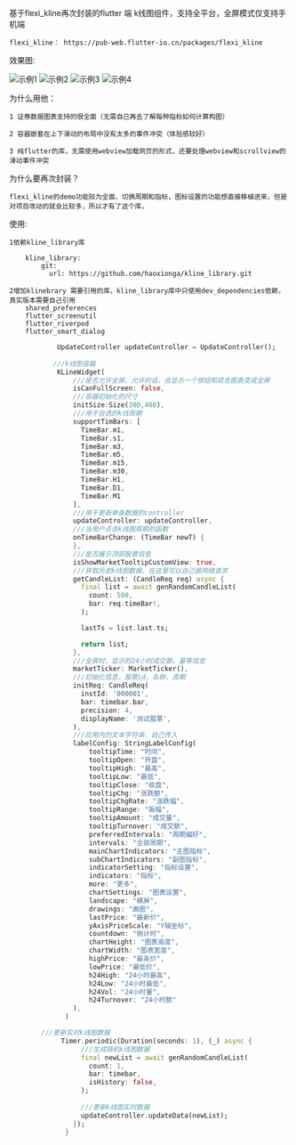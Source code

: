 基于flexi_kline再次封装的flutter 端 k线图组件，支持全平台，全屏模式仅支持手机端

    flexi_kline： https://pub-web.flutter-io.cn/packages/flexi_kline

效果图:

![示例1](/demo/images/1.jpg "图片标题")
![示例2](/demo/images/2.jpg "图片标题")
![示例3](/demo/images/3.jpg "图片标题")
![示例4](/demo/images/4.jpg "图片标题")


为什么用他：

    1 证券数据图表支持的很全面（无需自己再去了解每种指标如何计算构图）

    2 容器嵌套在上下滑动的布局中没有太多的事件冲突（体验感较好）

    3 纯flutter的库，无需使用webview加载网页的形式，还要处理webview和scrollview的滑动事件冲突

为什么要再次封装？
    
    flexi_kline的demo功能较为全面，切换周期和指标，图标设置的功能想直接移植进来，但是对项目改动的就会比较多，所以才有了这个库，



使用:

    1依赖kline_library库

        kline_library:
            git:
              url: https://github.com/haoxionga/kline_library.git
        
    2增加klinebrary 需要引用的库，kline_library库中只使用dev_dependencies依赖，真实版本需要自己引用
        shared_preferences  
        flutter_screenutil
        flutter_riverpod
        flutter_smart_dialog

```dart
            UpdateController updateController = UpdateController();
            
           ///k线图容器
            KLineWidget(
                ///是否允许全屏，允许的话，会显示一个按钮和双击图表变成全屏
                isCanFullScreen: false,
                ///容器初始化的尺寸
                initSize:Size(300,400),
                ///用于自选的k线周期
                supportTimBars: [
                  TimeBar.m1,
                  TimeBar.s1,
                  TimeBar.m3,
                  TimeBar.m5,
                  TimeBar.m15,
                  TimeBar.m30,
                  TimeBar.H1,
                  TimeBar.D1,
                  TimeBar.M1
                ],
                ///用于更新单条数据的controller
                updateController: updateController,
                ///当用户点击k线图周期的函数
                onTimeBarChange: (TimeBar newT) {
                },
                ///是否展示顶部股票信息
                isShowMarketTooltipCustomView: true,
                ///获取历史k线图数据，在这里可以自己做网络请求
                getCandleList: (CandleReq req) async {
                  final list = await genRandomCandleList(
                    count: 500,
                    bar: req.timeBar!,
                  );

                  lastTs = list.last.ts;

                  return list;
                },
                ///全屏时，显示的24小时成交额，量等信息
                marketTicker: MarketTicker(),
                ///初始化信息，股票id，名称，周期
                initReq: CandleReq(
                  instId: '000001',
                  bar: timebar.bar,
                  precision: 4,
                  displayName: '测试股票',
                ),
                ///应用内的文本字符串，自己传入
                labelConfig: StringLabelConfig(
                    tooltipTime: "时间",
                    tooltipOpen: "开盘",
                    tooltipHigh: "最高",
                    tooltipLow: "最低",
                    tooltipClose: "收盘",
                    tooltipChg: "涨跌额",
                    tooltipChgRate: "涨跌幅",
                    tooltipRange: "振幅",
                    tooltipAmount: "成交量",
                    tooltipTurnover: "成交额",
                    preferredIntervals: "周期偏好",
                    intervals: "全部周期",
                    mainChartIndicators: "主图指标",
                    subChartIndicators: "副图指标",
                    indicatorSetting: "指标设置",
                    indicators: "指标",
                    more: "更多",
                    chartSettings: "图表设置",
                    landscape: "横屏",
                    drawings: "画图",
                    lastPrice: "最新价",
                    yAxisPriceScale: "Y轴坐标",
                    countdown: "倒计时",
                    chartHeight: "图表高度",
                    chartWidth: "图表宽度",
                    highPrice: "最高价",
                    lowPrice: "最低价",
                    h24High: "24小时最高",
                    h24Low: "24小时最低",
                    h24Vol: "24小时量",
                    h24Turnover: "24小时额"
                ),
              )

        ///更新实时k线图数据
             Timer.periodic(Duration(seconds: 1), (_) async {
                  ///生成随机k线图数据
                  final newList = await genRandomCandleList(
                    count: 1,
                    bar: timebar,
                    isHistory: false,
                  );
                  
                  ///更新k线图实时数据
                  updateController.updateData(newList);
                });
              }